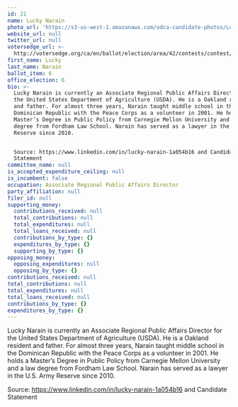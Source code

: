 ```yaml
---
id: 21
name: Lucky Narain
photo_url: 'https://s3-us-west-1.amazonaws.com/odca-candidate-photos/Lucky-Narain.png'
website_url: null
twitter_url: null
votersedge_url: >-
  http://votersedge.org/ca/en/ballot/election/area/42/contests/contest/13217/candidate/130697?&county=Alameda%20County&election_authority_id=1
first_name: Lucky
last_name: Narain
ballot_item: 6
office_election: 6
bio: >-
  Lucky Narain is currently an Associate Regional Public Affairs Director for
  the United States Department of Agriculture (USDA). He is a Oakland resident
  and father. For almost three years, Narain taught middle school in the
  Dominican Republic with the Peace Corps as a volunteer in 2001. He holds a
  Master’s Degree in Public Policy from Carnegie Mellon University and a law
  degree from Fordham Law School. Narain has served as a lawyer in the U.S. Army
  Reserve since 2010. 


  Source: https://www.linkedin.com/in/lucky-narain-1a054b16 and Candidate
  Statement
committee_name: null
is_accepted_expenditure_ceiling: null
is_incumbent: false
occupation: Associate Regional Public Affairs Director
party_affiliation: null
filer_id: null
supporting_money:
  contributions_received: null
  total_contributions: null
  total_expenditures: null
  total_loans_received: null
  contributions_by_type: {}
  expenditures_by_type: {}
  supporting_by_type: {}
opposing_money:
  opposing_expenditures: null
  opposing_by_type: {}
contributions_received: null
total_contributions: null
total_expenditures: null
total_loans_received: null
contributions_by_type: {}
expenditures_by_type: {}
---
```

Lucky Narain is currently an Associate Regional Public Affairs Director for the United States Department of Agriculture (USDA). He is a Oakland resident and father. For almost three years, Narain taught middle school in the Dominican Republic with the Peace Corps as a volunteer in 2001. He holds a Master’s Degree in Public Policy from Carnegie Mellon University and a law degree from Fordham Law School. Narain has served as a lawyer in the U.S. Army Reserve since 2010. 

Source: https://www.linkedin.com/in/lucky-narain-1a054b16 and Candidate Statement